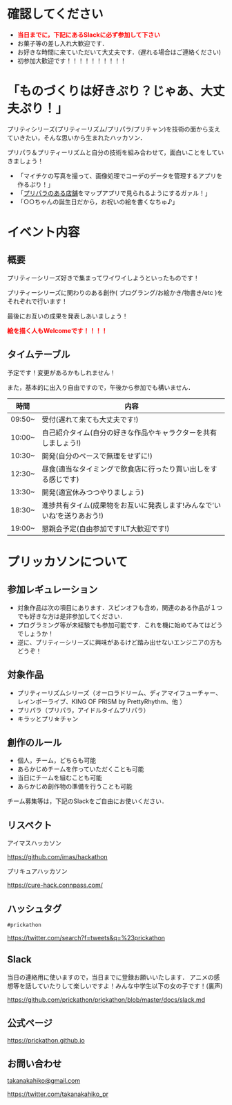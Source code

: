 # 確認してください

- <b style="color:red">当日までに，下記にあるSlackに必ず参加して下さい</b>
- お菓子等の差し入れ大歓迎です．
- お好きな時間に来ていただいて大丈夫です．(遅れる場合はご連絡ください)
- 初参加大歓迎です！！！！！！！！！！

# 「ものづくりは好きぷり？じゃあ、大丈夫ぷり！」

プリティシリーズ(プリティーリズム/プリパラ/プリチャン)を技術の面から支えていきたい，そんな思いから生まれたハッカソン．

プリパラ＆プリティーリズムと自分の技術を組み合わせて，面白いことをしていきましょう！

- 「マイチケの写真を撮って、画像処理でコーデのデータを管理するアプリを作るぷり！」
- 「[プリパラのある店舗](http://pripara.jp/shop/search)をマップアプリで見られるようにするガァル！」
- 「○○ちゃんの誕生日だから，お祝いの絵を書くなちゅ♪」


# イベント内容

##  概要

プリティーシリーズ好きで集まってワイワイしようといったものです！

プリティーシリーズに関わりのある創作( プログラング/お絵かき/物書き/etc )をそれぞれで行います！

最後にお互いの成果を発表しあいましょう！

<b style="color:red">絵を描く人もWelcomeです！！！！</b>

## タイムテーブル

予定です！変更があるかもしれません！

また，基本的に出入り自由ですので，午後から参加でも構いません．

| 時間   	| 内容 |
|--------|--------------------|
| 09:50~  	| 受付(遅れて来ても大丈夫です!) |
| 10:00~ 	| 自己紹介タイム(自分の好きな作品やキャラクターを共有しましょう!) |
| 10:30~ 	| 開発(自分のペースで無理をせずに!) |
| 12:30~ 	| 昼食(適当なタイミングで飲食店に行ったり買い出しをする感じです) |
| 13:30~ 	| 開発(適宜休みつつやりましょう) |
| 18:30~ 	| 進捗共有タイム(成果物をお互いに発表します!みんなで’いいね’を送りあおう!) |
| 19:00~ 	| 懇親会予定(自由参加です!LT大歓迎です!) |

# プリッカソンについて

## 参加レギュレーション

- 対象作品は次の項目にあります．スピンオフも含め，関連のある作品が１つでも好きな方は是非参加してください．
- プログラミング等が未経験でも参加可能です．これを機に始めてみてはどうでしょうか！
- 逆に、プリティーシリーズに興味があるけど踏み出せないエンジニアの方もどうぞ！

## 対象作品

- プリティーリズムシリーズ（オーロラドリーム、ディアマイフューチャー、レインボーライブ、KING OF PRISM by PrettyRhythm、他 ）
- プリパラ（プリパラ，アイドルタイムプリパラ）
- キラッとプリ☆チャン

## 創作のルール

- 個人，チーム，どちらも可能
- あらかじめチームを作っていただくことも可能
- 当日にチームを組むことも可能
- あらかじめ創作物の準備を行うことも可能

チーム募集等は，下記のSlackをご自由にお使いください．


## リスペクト

アイマスハッカソン

https://github.com/imas/hackathon

プリキュアハッカソン

https://cure-hack.connpass.com/

## ハッシュタグ

`#prickathon`

https://twitter.com/search?f=tweets&q=%23prickathon

## Slack

当日の連絡用に使いますので，当日までに登録お願いいたします．
アニメの感想等を話していたりして楽しいですよ！みんな中学生以下の女の子です！(裏声)

https://github.com/prickathon/prickathon/blob/master/docs/slack.md

## 公式ページ

https://prickathon.github.io

## お問い合わせ

takanakahiko@gmail.com

https://twitter.com/takanakahiko_pr
